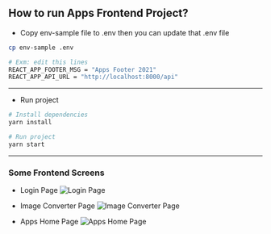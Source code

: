 ## How to run Apps Frontend Project?

- Copy env-sample file to .env then you can update that .env file

```bash
cp env-sample .env

# Exm: edit this lines
REACT_APP_FOOTER_MSG = "Apps Footer 2021"
REACT_APP_API_URL = "http://localhost:8000/api"

```

---

- Run project

```bash
# Install dependencies
yarn install

# Run project
yarn start

```

---

### Some Frontend Screens

- Login Page
 ![Login Page](https://raw.githubusercontent.com/keremvatandas/apps_challenge/main/docs/images/loginpage.png?token=ABOAWTKPNJZGXUUQCKYPBEDBW7MMQ)


 - Image Converter Page
 ![Image Converter Page](https://raw.githubusercontent.com/keremvatandas/apps_challenge/main/docs/images/converterpage.png?token=ABOAWTIR2AROFBHL5HF2CN3BW7MME)


 - Apps Home Page
 ![Apps Home Page](https://raw.githubusercontent.com/keremvatandas/apps_challenge/main/docs/images/apps.png?token=ABOAWTIJWEVGKSE2YUCDEUDBW7MLW)